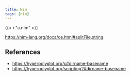 ```yaml
---
title: Nim
tags: [nim]
---
```


{{< r "a.nim" >}}

<https://nim-lang.org/docs/os.html#splitFile,string>

## References

- <https://hyperpolyglot.org/c#dirname-basename>
- <https://hyperpolyglot.org/scripting2#dirname-basename>
